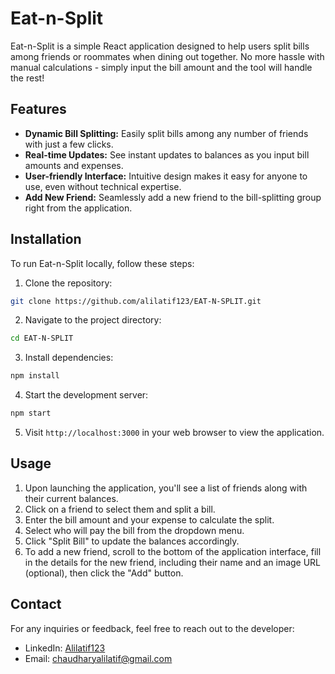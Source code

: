 # Eat-n-Split


Eat-n-Split is a simple React application designed to help users split bills among friends or roommates when dining out together. No more hassle with manual calculations - simply input the bill amount and the tool will handle the rest!

## Features

- **Dynamic Bill Splitting:** Easily split bills among any number of friends with just a few clicks.
- **Real-time Updates:** See instant updates to balances as you input bill amounts and expenses.
- **User-friendly Interface:** Intuitive design makes it easy for anyone to use, even without technical expertise.
- **Add New Friend:** Seamlessly add a new friend to the bill-splitting group right from the application.

## Installation

To run Eat-n-Split locally, follow these steps:

1. Clone the repository:

```bash
git clone https://github.com/alilatif123/EAT-N-SPLIT.git
```

2. Navigate to the project directory:

```bash
cd EAT-N-SPLIT
```

3. Install dependencies:

```bash
npm install
```

4. Start the development server:

```bash
npm start
```

5. Visit `http://localhost:3000` in your web browser to view the application.

## Usage

1. Upon launching the application, you'll see a list of friends along with their current balances.
2. Click on a friend to select them and split a bill.
3. Enter the bill amount and your expense to calculate the split.
4. Select who will pay the bill from the dropdown menu.
5. Click "Split Bill" to update the balances accordingly.
6. To add a new friend, scroll to the bottom of the application interface, fill in the details for the new friend, including their name and an image URL (optional), then click the "Add" button.


## Contact

For any inquiries or feedback, feel free to reach out to the developer:

- LinkedIn: [Alilatif123](www.linkedin.com/in/alilatif123)
- Email: chaudharyalilatif@gmail.com

